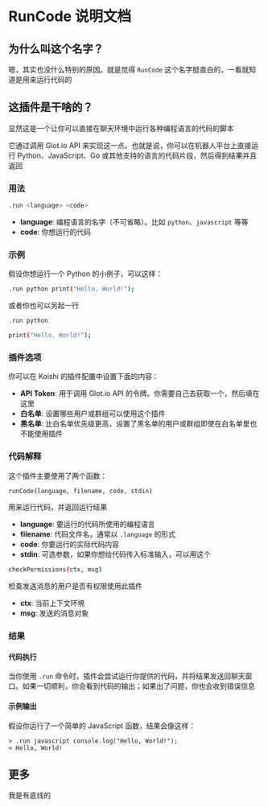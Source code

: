 # RunCode 说明文档

## 为什么叫这个名字？

嗯，其实也没什么特别的原因。就是觉得 `RunCode` 这个名字挺直白的，一看就知道是用来运行代码的

## 这插件是干啥的？

显然这是一个让你可以直接在聊天环境中运行各种编程语言的代码的脚本

它通过调用 Glot.io API 来实现这一点。也就是说，你可以在机器人平台上直接运行 Python、JavaScript、Go 或其他支持的语言的代码片段，然后得到结果并且返回

### 用法

```sh
.run <language> <code>
```

- **language**: 编程语言的名字（不可省略）。比如 `python`、`javascript` 等等
- **code**: 你想运行的代码

### 示例

假设你想运行一个 Python 的小例子，可以这样：

```sh
.run python print("Hello, World!");
```

或者你也可以另起一行

```sh
.run python

print("Hello, World!");
```

### 插件选项

你可以在 Koishi 的插件配置中设置下面的内容：

- **API Token**: 用于调用 Glot.io API 的令牌。你需要自己去获取一个，然后填在这里
- **白名单**: 设置哪些用户或群组可以使用这个插件
- **黑名单**: 比白名单优先级更高，设置了黑名单的用户或群组即使在白名单里也不能使用插件

### 代码解释

这个插件主要使用了两个函数：

```sh
runCode(language, filename, code, stdin)
```

用来运行代码，并返回运行结果

- **language**: 要运行的代码所使用的编程语言
- **filename**: 代码文件名，通常以 `.language` 的形式
- **code**: 你要运行的实际代码内容
- **stdin**: 可选参数，如果你想给代码传入标准输入，可以用这个

```sh
checkPermissions(ctx, msg)
```

检查发送消息的用户是否有权限使用此插件

- **ctx**: 当前上下文环境
- **msg**: 发送的消息对象

### 结果

#### 代码执行

当你使用 `.run` 命令时，插件会尝试运行你提供的代码，并将结果发送回聊天窗口。如果一切顺利，你会看到代码的输出；如果出了问题，你也会收到错误信息

#### 示例输出

假设你运行了一个简单的 JavaScript 函数，结果会像这样：

```
> .run javascript console.log("Hello, World!");
< Hello, World!
```

## 更多

我是有底线的